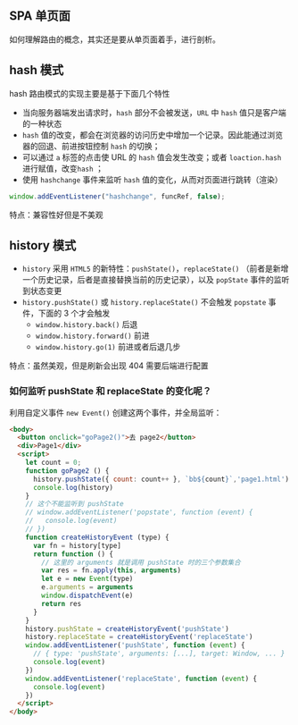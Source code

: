 ## SPA 单页面

如何理解路由的概念，其实还是要从单页面着手，进行剖析。

## hash 模式

hash 路由模式的实现主要是基于下面几个特性

- 当向服务器端发出请求时，`hash` 部分不会被发送，`URL` 中 `hash` 值只是客户端的一种状态
- `hash` 值的改变，都会在浏览器的访问历史中增加一个记录。因此能通过浏览器的回退、前进按钮控制 `hash` 的切换；
- 可以通过 `a` 标签的点击使 URL 的 `hash` 值会发生改变；或者 `loaction.hash` 进行赋值，改变`hash` ；
- 使用 `hashchange` 事件来监听 `hash` 值的变化，从而对页面进行跳转（渲染）

```js
window.addEventListener("hashchange", funcRef, false);
```

特点：兼容性好但是不美观

## history 模式

- `history` 采用 `HTML5` 的新特性：`pushState()`，`replaceState()` （前者是新增一个历史记录，后者是直接替换当前的历史记录），以及 `popState` 事件的监听到状态变更
- `history.pushState()` 或 `history.replaceState()` 不会触发 `popstate` 事件，下面的 3 个才会触发
    - `window.history.back()` 后退
    - `window.history.forward()` 前进
    - `window.history.go(1)` 前进或者后退几步

特点：虽然美观，但是刷新会出现 404 需要后端进行配置

### 如何监听 pushState 和 replaceState 的变化呢？

利用自定义事件 `new Event()` 创建这两个事件，并全局监听：

```html
<body>
  <button onclick="goPage2()">去 page2</button>
  <div>Page1</div>
  <script>
    let count = 0;
    function goPage2 () {
      history.pushState({ count: count++ }, `bb${count}`,'page1.html')
      console.log(history)
    }
    // 这个不能监听到 pushState
    // window.addEventListener('popstate', function (event) {
    //   console.log(event)
    // })
    function createHistoryEvent (type) {
      var fn = history[type]
      return function () {
        // 这里的 arguments 就是调用 pushState 时的三个参数集合
        var res = fn.apply(this, arguments)
        let e = new Event(type)
        e.arguments = arguments
        window.dispatchEvent(e)
        return res
      }
    }
    history.pushState = createHistoryEvent('pushState')
    history.replaceState = createHistoryEvent('replaceState')
    window.addEventListener('pushState', function (event) {
      // { type: 'pushState', arguments: [...], target: Window, ... }
      console.log(event)
    })
    window.addEventListener('replaceState', function (event) {
      console.log(event)
    })
  </script>
</body>
```